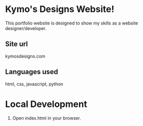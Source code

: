 # Kymo's Designs Website!

This portfolio website is designed to show my skills as a website designer/developer.


## Site url

kymosdesigns.com


## Languages used

html, css, javascript, python


# Local Development

1. Open index.html in your browser.


